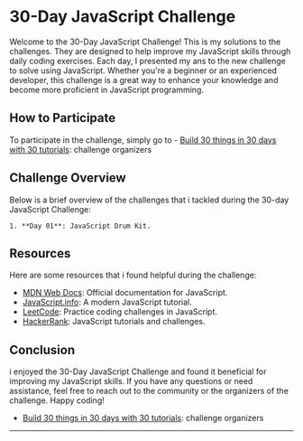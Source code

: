 
# 30-Day JavaScript Challenge

Welcome to the 30-Day JavaScript Challenge! This is my solutions to the challenges. They are designed to help improve my JavaScript skills through daily coding exercises. Each day, I presented my ans to the new challenge to solve using JavaScript. Whether you're a beginner or an experienced developer, this challenge is a great way to enhance your knowledge and become more proficient in JavaScript programming.

## How to Participate

To participate in the challenge, simply go to - [Build 30 things in 30 days with 30 tutorials](https://javascript30.com): challenge organizers

## Challenge Overview

Below is a brief overview of the challenges that i tackled during the 30-day JavaScript Challenge:
```
1. **Day 01**: JavaScript Drum Kit.
```
   
## Resources

Here are some resources that i found helpful during the challenge:

- [MDN Web Docs](https://developer.mozilla.org/en-US/docs/Web/JavaScript): Official documentation for JavaScript.
- [JavaScript.info](https://javascript.info/): A modern JavaScript tutorial.
- [LeetCode](https://leetcode.com/): Practice coding challenges in JavaScript.
- [HackerRank](https://www.hackerrank.com/domains/tutorials/10-days-of-javascript): JavaScript tutorials and challenges.

## Conclusion

i enjoyed the 30-Day JavaScript Challenge and found it beneficial for improving my JavaScript skills. If you have any questions or need assistance, feel free to reach out to the community or the organizers of the challenge. Happy coding!

- [Build 30 things in 30 days with 30 tutorials](https://javascript30.com): challenge organizers
---

